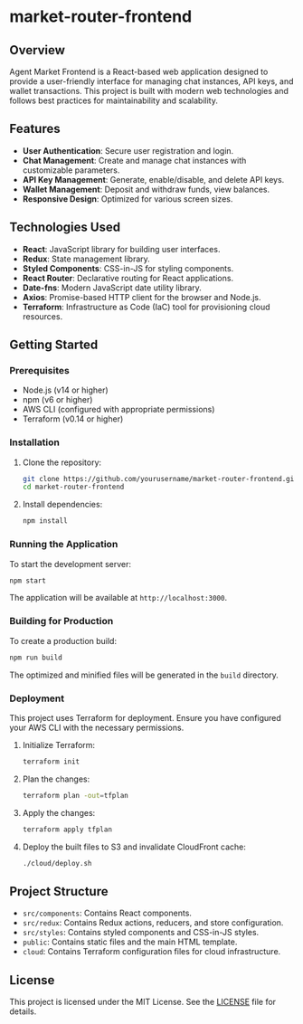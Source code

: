 # market-router-frontend

## Overview

Agent Market Frontend is a React-based web application designed to provide a user-friendly interface for managing chat instances, API keys, and wallet transactions. This project is built with modern web technologies and follows best practices for maintainability and scalability.

## Features

- **User Authentication**: Secure user registration and login.
- **Chat Management**: Create and manage chat instances with customizable parameters.
- **API Key Management**: Generate, enable/disable, and delete API keys.
- **Wallet Management**: Deposit and withdraw funds, view balances.
- **Responsive Design**: Optimized for various screen sizes.

## Technologies Used

- **React**: JavaScript library for building user interfaces.
- **Redux**: State management library.
- **Styled Components**: CSS-in-JS for styling components.
- **React Router**: Declarative routing for React applications.
- **Date-fns**: Modern JavaScript date utility library.
- **Axios**: Promise-based HTTP client for the browser and Node.js.
- **Terraform**: Infrastructure as Code (IaC) tool for provisioning cloud resources.

## Getting Started

### Prerequisites

- Node.js (v14 or higher)
- npm (v6 or higher)
- AWS CLI (configured with appropriate permissions)
- Terraform (v0.14 or higher)

### Installation

1. Clone the repository:
    ```sh
    git clone https://github.com/yourusername/market-router-frontend.git
    cd market-router-frontend
    ```

2. Install dependencies:
    ```sh
    npm install
    ```

### Running the Application

To start the development server:

```sh
npm start
```

The application will be available at `http://localhost:3000`.

### Building for Production

To create a production build:

```sh
npm run build
```

The optimized and minified files will be generated in the `build` directory.

### Deployment

This project uses Terraform for deployment. Ensure you have configured your AWS CLI with the necessary permissions.

1. Initialize Terraform:
    ```sh
    terraform init
    ```

2. Plan the changes:
    ```sh
    terraform plan -out=tfplan
    ```

3. Apply the changes:
    ```sh
    terraform apply tfplan
    ```

4. Deploy the built files to S3 and invalidate CloudFront cache:
    ```sh
    ./cloud/deploy.sh
    ```

## Project Structure

- `src/components`: Contains React components.
- `src/redux`: Contains Redux actions, reducers, and store configuration.
- `src/styles`: Contains styled components and CSS-in-JS styles.
- `public`: Contains static files and the main HTML template.
- `cloud`: Contains Terraform configuration files for cloud infrastructure.


## License

This project is licensed under the MIT License. See the [LICENSE](LICENSE) file for details.